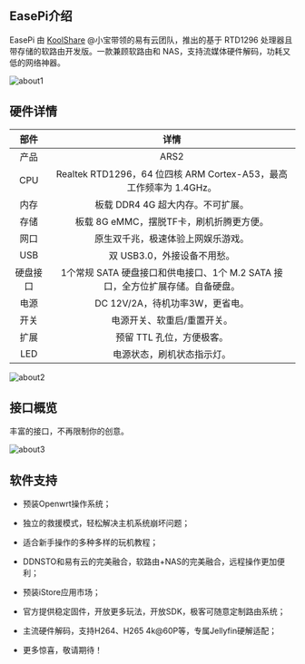 ## EasePi介绍

EasePi 由 [KoolShare](https://koolshare.cn/space-uid-2380.html) @小宝带领的易有云团队，推出的基于 RTD1296 处理器且带存储的软路由开发版。一款兼顾软路由和 NAS，支持流媒体硬件解码，功耗又低的网络神器。

![about1](./about/about1.jpg) 



## 硬件详情

| 部件 | 详情 |
| :----: | :----: |
| 产品 | ARS2 |
| CPU | Realtek RTD1296，64 位四核 ARM Cortex-A53，最高工作频率为 1.4GHz。|
| 内存 | 板载 DDR4 4G 超大内存。不可扩展。|
| 存储 | 板载 8G eMMC，摆脱TF卡，刷机折腾更方便。|
| 网口 | 原生双千兆，极速体验上网娱乐游戏。|
| USB | 双 USB3.0，外接设备不用愁。|
| 硬盘接口 | 1个常规 SATA 硬盘接口和供电接口、1个 M.2 SATA 接口，全方位扩展存储。自备硬盘。|
| 电源 | DC 12V/2A，待机功率3W，更省电。|
| 开关 | 电源开关、软重启/重置开关。|
| 扩展 | 预留 TTL 孔位，方便极客。|
| LED | 电源状态，刷机状态指示灯。|

![about2](./about/about2.jpg) 



## 接口概览

丰富的接口，不再限制你的创意。

![about3](./about/about3.jpg) 




## 软件支持

 * 预装Openwrt操作系统；

 * 独立的救援模式，轻松解决主机系统崩坏问题；

 * 适合新手操作的多种多样的玩机教程；

 * DDNSTO和易有云的完美融合，软路由+NAS的完美融合，远程操作更加便利；

 * 预装iStore应用市场；

 * 官方提供稳定固件，开放更多玩法，开放SDK，极客可随意定制路由系统；

 * 主流硬件解码，支持H264、H265 4k@60P等，专属Jellyfin硬解适配；

 * 更多惊喜，敬请期待！


